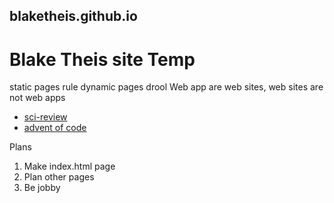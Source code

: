 ## blaketheis.github.io
# Blake Theis site Temp

 static pages rule dynamic pages drool
Web app are web sites, web sites are not web apps

- [sci-review](stross.md)
- [advent of code](adventindex.md)

Plans
1. Make index.html page
2. Plan other pages
3. Be jobby

